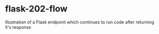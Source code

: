 # flask-202-flow
Illustration of a Flask endpoint which continues to run code after returning it's response
